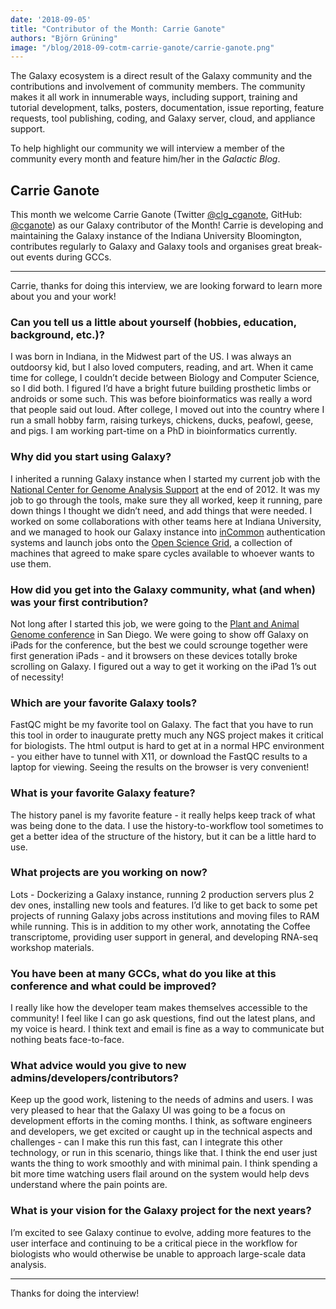 ```yaml
---
date: '2018-09-05'
title: "Contributor of the Month: Carrie Ganote"
authors: "Björn Grüning"
image: "/blog/2018-09-cotm-carrie-ganote/carrie-ganote.png"
---
```


The Galaxy ecosystem is a direct result of the Galaxy community and the contributions and involvement of community members.  The community makes it all work in innumerable ways, including support, training and tutorial development, talks, posters, documentation, issue reporting, feature requests, tool publishing, coding, and Galaxy server, cloud, and appliance support. 

To help highlight our community we will interview a member of the community every month and feature him/her in the *Galactic Blog*.

## Carrie Ganote

This month we welcome Carrie Ganote (Twitter [@clg_cganote](https://twitter.com/clg_cganote), GitHub: [@cganote](https://github.com/cganote)) as our Galaxy contributor of the Month! Carrie is developing and maintaining the Galaxy instance of the Indiana University Bloomington, contributes regularly to Galaxy and Galaxy tools and organises great break-out events during GCCs.

----

Carrie, thanks for doing this interview, we are looking forward to learn more about you and your work!

### Can you tell us a little about yourself (hobbies, education, background, etc.)?

I was born in Indiana, in the Midwest part of the US. I was always an outdoorsy kid, but I also loved computers, reading, and art. When it came time for college, I couldn’t decide between Biology and Computer Science, so I did both. I figured I’d have a bright future building prosthetic limbs or androids or some such. This was before bioinformatics was really a word that people said out loud. After college, I moved out into the country where I run a small hobby farm, raising turkeys, chickens, ducks, peafowl, geese, and pigs. I am working part-time on a PhD in bioinformatics currently.

### Why did you start using Galaxy?

I inherited a running Galaxy instance when I started my current job with the [National Center for Genome Analysis Support](https://ncgas.org/) at the end of 2012. It was my job to go through the tools, make sure they all worked, keep it running, pare down things I thought we didn’t need, and add things that were needed. I worked on some collaborations with other teams here at Indiana University, and we managed to hook our Galaxy instance into [inCommon](https://www.incommon.org/) authentication systems and launch jobs onto the [Open Science Grid](http://opensciencegrid.org/), a collection of machines that agreed to make spare cycles available to whoever wants to use them. 

### How did you get into the Galaxy community, what (and when) was your first contribution?

Not long after I started this job, we were going to the [Plant and Animal Genome conference](http://www.intlpag.org/) in San Diego. We were going to show off Galaxy on iPads for the conference, but the best we could scrounge together were first generation iPads - and it browsers on these devices totally broke scrolling on Galaxy. I figured out a way to get it working on the iPad 1’s out of necessity!

### Which are your favorite Galaxy tools?

FastQC might be my favorite tool on Galaxy. The fact that you have to run this tool in order to inaugurate pretty much any NGS project makes it critical for biologists. The html output is hard to get at in a normal HPC environment - you either have to tunnel with X11, or download the FastQC results to a laptop for viewing. Seeing the results on the browser is very convenient! 

### What is your favorite Galaxy feature?

The history panel is my favorite feature - it really helps keep track of what was being done to the data. I use the history-to-workflow tool sometimes to get a better idea of the structure of the history, but it can be a little hard to use.

### What projects are you working on now?

Lots - Dockerizing a Galaxy instance, running 2 production servers plus 2 dev ones, installing new tools and features. I’d like to get back to some pet projects of running Galaxy jobs across institutions and moving files to RAM while running. This is in addition to my other work, annotating the Coffee transcriptome, providing user support in general, and developing RNA-seq workshop materials.

### You have been at many GCCs, what do you like at this conference and what could be improved?

I really like how the developer team makes themselves accessible to the community! I feel like I can go ask questions, find out the latest plans, and my voice is heard. I think text and email is fine as a way to communicate but nothing beats face-to-face.

### What advice would you give to new admins/developers/contributors?

Keep up the good work, listening to the needs of admins and users. I was very pleased to hear that the Galaxy UI was going to be a focus on development efforts in the coming months. I think, as software engineers and developers, we get excited or caught up in the technical aspects and challenges - can I make this run this fast, can I integrate this other technology, or run in this scenario, things like that. I think the end user just wants the thing to work smoothly and with minimal pain. I think spending a bit more time watching users flail around on the system would help devs understand where the pain points are.

### What is your vision for the Galaxy project for the next years?

I’m excited to see Galaxy continue to evolve, adding more features to the user interface and continuing to be a critical piece in the workflow for biologists who would otherwise be unable to approach large-scale data analysis. 

----

Thanks for doing the interview!



